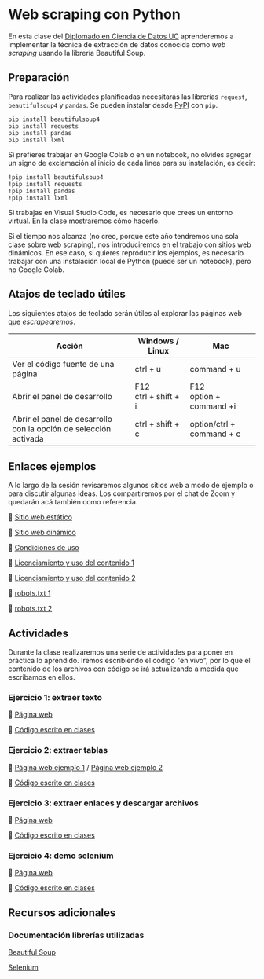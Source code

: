 # Web scraping con Python

En esta clase del [Diplomado en Ciencia de Datos UC](https://datascience.uc.cl/) aprenderemos a implementar la técnica de extracción de datos conocida como _web scraping_ usando la librería Beautiful Soup. 

## Preparación

Para realizar las actividades planificadas necesitarás las librerías `request`, `beautifulsoup4` y `pandas`. Se pueden instalar desde [PyPI](https://pypi.org/) con `pip`. 

```
pip install beautifulsoup4
pip install requests
pip install pandas
pip install lxml
```

Si prefieres trabajar en Google Colab o en un notebook, no olvides agregar un signo de exclamación al inicio de cada línea para su instalación, es decir:

```
!pip install beautifulsoup4
!pip install requests
!pip install pandas
!pip install lxml
```

Si trabajas en Visual Studio Code, es necesario que crees un entorno virtual. En la clase mostraremos cómo hacerlo.

Si el tiempo nos alcanza (no creo, porque este año tendremos una sola clase sobre web scraping), nos introduciremos en el trabajo con sitios web dinámicos. En ese caso, si quieres reproducir los ejemplos, es necesario trabajar con una instalación local de Python (puede ser un notebook), pero no Google Colab. 


## Atajos de teclado útiles

Los siguientes atajos de teclado serán útiles al explorar las páginas web que _escrapearemos_.

| Acción | Windows / Linux | Mac |
|---|---|---|
| Ver el código fuente de una página | ctrl +  u | command + u|
| Abrir el panel de desarrollo | F12<br/>ctrl + shift + i | F12<br/>option + command +i |
| Abrir el panel de desarrollo con la opción de selección activada | ctrl + shift + c | option/ctrl + command + c |


## Enlaces ejemplos

A lo largo de la sesión revisaremos algunos sitios web a modo de ejemplo o para discutir algunas ideas. Los compartiremos por el chat de Zoom y quedarán acá también como referencia.

:link: [Sitio web estático](https://datascience.uc.cl/que-es-ciencia-de-datos)

:link: [Sitio web dinámico](https://www.camara.cl/transparencia/asesoriasexternasgral.aspx)

:link: [Condiciones de uso](https://www.amazon.com/-/es/gp/help/customer/display.html?nodeId=508088&ref_=footer_cou) 

:link: [Licenciamiento y uso del contenido 1](https://www.biobiochile.cl/)

:link: [Licenciamiento y uso del contenido 2](https://prensa.presidencia.cl/)

:link: [robots.txt 1](https://wikipedia.org/)

:link: [robots.txt 2](https://www.oas.org/)

## Actividades

Durante la clase realizaremos una serie de actividades para poner en práctica lo aprendido. Iremos escribiendo el código "en vivo", por lo que el contenido de los archivos con código se irá actualizando a medida que escribamos en ellos. 

### Ejercicio 1: extraer texto

:link: [Página web](https://www.minciencia.gob.cl/noticias/plan-de-data-centers-se-abre-a-consulta-ciudadana-convocada-por-el-ministerio-de-ciencia/)

:page_facing_up: [Código escrito en clases](https://www.dropbox.com/scl/fi/eje47vygy9n7d54qispb6/ejemplo-1_extraer-texto.py?rlkey=fb525np5qnz11z6irfxa0kb99&st=tkp8ryv2&dl=0)


### Ejercicio 2: extraer tablas

:link: [Página web ejemplo 1](https://www.worldometers.info/world-population/population-by-country/) / [Página web ejemplo 2](https://es.wikipedia.org/wiki/Anexo:%C3%81lbumes_musicales_m%C3%A1s_vendidos)

:page_facing_up: [Código escrito en clases](https://www.dropbox.com/scl/fi/gwfnmyrjyc366xjgrodvq/ejemplo-2_extraer-tablas.py?rlkey=xv8gmr08kl2f2ow3wket8cgsv&st=p3590j6f&dl=0)

### Ejercicio 3: extraer enlaces y descargar archivos

:link: [Página web](https://www.memoriachilena.gob.cl/602/w3-article-644324.html)

:page_facing_up: [Código escrito en clases](https://www.dropbox.com/scl/fi/o00lu4sny8uadsigigq72/ejemplo-3_descargar-archivos.py?rlkey=lge1dom7sqj0h99k6g4jdofzl&st=jor0mkfa&dl=0)


### Ejercicio 4: demo selenium

:link: [Página web](https://www.memoriachilena.gob.cl)

:page_facing_up: [Código escrito en clases](https://www.dropbox.com/scl/fi/zrjxh4le2euo35r0h6znr/ejemplo-4_demo-selenium.py?rlkey=esxk0y39w0ooa7ry34ez385o6&st=0ns2uzop&dl=0)


## Recursos adicionales

### Documentación librerías utilizadas
[Beautiful Soup](https://www.crummy.com/software/BeautifulSoup/bs4/doc/)

[Selenium](https://www.selenium.dev/documentation/)
